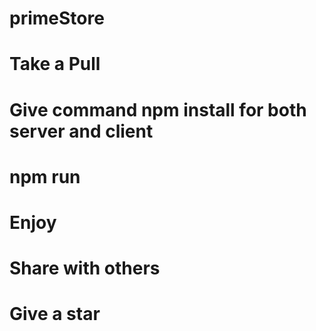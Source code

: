 # primeStore
# Take a Pull
# Give command npm install for both server and client
# npm run
# Enjoy
# Share with others
# Give a star
